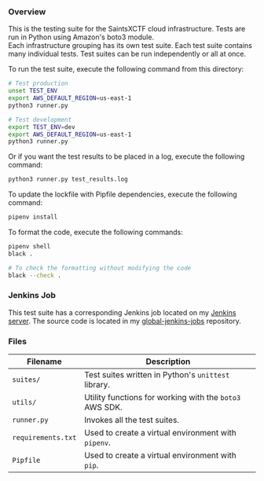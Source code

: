 ### Overview

This is the testing suite for the SaintsXCTF cloud infrastructure.  Tests are run in Python using Amazon's boto3 module.  
Each infrastructure grouping has its own test suite.  Each test suite contains many individual tests.  Test suites can 
be run independently or all at once.

To run the test suite, execute the following command from this directory:

```bash
# Test production
unset TEST_ENV
export AWS_DEFAULT_REGION=us-east-1
python3 runner.py

# Test development
export TEST_ENV=dev
export AWS_DEFAULT_REGION=us-east-1
python3 runner.py
```

Or if you want the test results to be placed in a log, execute the following command:

```bash
python3 runner.py test_results.log
```

To update the lockfile with Pipfile dependencies, execute the following command:

```bash
pipenv install
```

To format the code, execute the following commands:

```bash
pipenv shell
black .

# To check the formatting without modifying the code
black --check .
```

### Jenkins Job

This test suite has a corresponding Jenkins job located on my 
[Jenkins server](http://jenkins.jarombek.io/job/saints-xctf-infrastructure/).  The source code is located in my 
[global-jenkins-jobs](https://github.com/AJarombek/global-jenkins-jobs/tree/master/saints-xctf-infrastructure) repository.

### Files

| Filename             | Description                                                                                  |
|----------------------|----------------------------------------------------------------------------------------------|
| `suites/`            | Test suites written in Python's `unittest` library.                                          |
| `utils/`             | Utility functions for working with the `boto3` AWS SDK.                                      |
| `runner.py`          | Invokes all the test suites.                                                                 |
| `requirements.txt`   | Used to create a virtual environment with `pipenv`.                                          |
| `Pipfile`            | Used to create a virtual environment with `pip`.                                             |